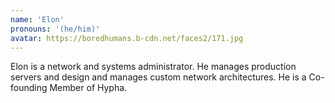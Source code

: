```yaml
---
name: 'Elon'
pronouns: '(he/him)'
avatar: https://boredhumans.b-cdn.net/faces2/171.jpg
---
```

Elon is a network and systems administrator. He manages production servers and design and manages custom network architectures. He is a Co-founding Member of Hypha.